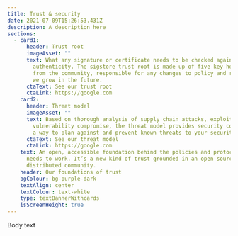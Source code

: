 ```yaml
---
title: Trust & security
date: 2021-07-09T15:26:53.431Z
description: A description here
sections:
  - card1:
      header: Trust root
      imageAsset: ""
      text: What any signature or certificate needs to be checked against to prove its
        authenticity. The sigstore trust root is made up of five key holders
        from the community, responsible for any changes to policy and rotated as
        we grow in the future.
      ctaText: See our trust root
      ctaLink: https://google.com
    card2:
      header: Threat model
      imageAsset: ""
      text: Based on thorough analysis of supply chain attacks, exploits and
        vulnerability compromise, the threat model provides security communities
        a way to plan against and prevent known threats to your security.
      ctaText: See our threat model
      ctaLink: https://google.com
    text: An open, accessible foundation behind the policies and protocols sigstore
      needs to work. It’s a new kind of trust grounded in an open source,
      distributed community.
    header: Our foundations of trust
    bgColour: bg-purple-dark
    textAlign: center
    textColour: text-white
    type: textBannerWithcards
    isScreenHeight: true
---
```


Body text
